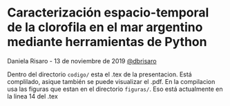 # Caracterización espacio-temporal de la clorofila en el mar argentino mediante herramientas de Python
Daniela Risaro - 13 de noviembre de 2019
[@dbrisaro][tw]

[tw]: https://twitter.com/dbrisaro

Dentro del directorio `codigo/` esta el .tex de la presentacion. Está complilado, asique también se puede visualizar el .pdf. 
En la compilacion usa las figuras que estan en el directorio `figuras/`. Eso está actualmente en la linea 14 del .tex


